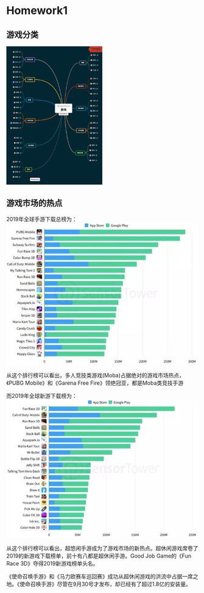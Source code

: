 # Homework1

## 游戏分类

<img src="./images/游戏.png" height=50% width=50%>

## 游戏市场的热点

2019年全球手游下载总榜为：
![](./images/排行总榜.png)

从这个排行榜可以看出，多人竞技类游戏(Moba)占据绝对的游戏市场热点，《PUBG Mobile》和《Garena Free Fire》领绝冠亚，都是Moba类竞技手游

而2019年全球新游下载榜为：
![](./images/新游排行榜.png)

从这个排行榜可以看出，超悠闲手游成为了游戏市场的新热点。超休闲游戏席卷了2019的新游戏下载榜单，前十有八都是超休闲手游。Good Job Game的《Fun Race 3D》夺得2019新游戏榜单头名。

《使命召唤手游》和《马力欧赛车巡回赛》成功从超休闲游戏的洪流中占据一席之地。《使命召唤手游》尽管在9月30号才发布，却已经有了超过1.8亿的安装量。
